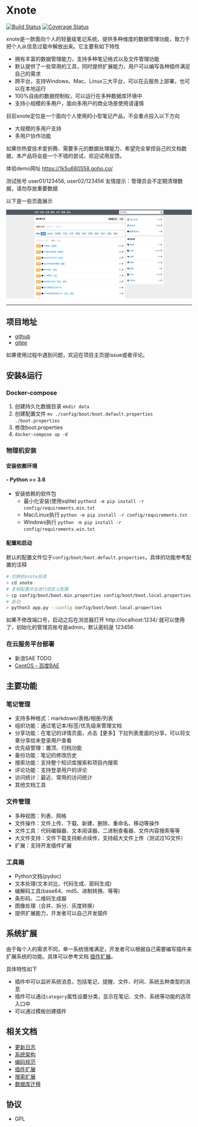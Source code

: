 # Xnote

[![Build Status](https://travis-ci.org/xupingmao/xnote.svg?branch=master)](https://travis-ci.org/xupingmao/xnote)
[![Coverage Status](https://coveralls.io/repos/github/xupingmao/xnote/badge.svg?branch=master)](https://coveralls.io/github/xupingmao/xnote?branch=master)

xnote是一款面向个人的轻量级笔记系统，提供多种维度的数据管理功能，致力于把个人从信息过载中解放出来。它主要有如下特性

- 拥有丰富的数据管理能力，支持多种笔记格式以及文件管理功能
- 默认提供了一些常用的工具，同时提供扩展能力，用户可以编写各种插件满足自己的需求
- 跨平台，支持Windows、Mac、Linux三大平台，可以在云服务上部署，也可以在本地运行
- 100%自由的数据控制权，可以运行在多种数据库环境中
- 支持小规模的多用户，面向多用户的商业场景使用请谨慎

目前xnote定位是一个面向个人使用的小型笔记产品，不会重点投入以下方向
- 大规模的多用户支持
- 多用户协作功能

如果你热爱技术爱折腾、需要多元的数据处理能力、希望完全掌控自己的文档数据，本产品将会是一个不错的尝试，欢迎试用反馈。


体验demo网址 https://1k5u680558.goho.co/

测试账号 user01/123456, user02/123456 友情提示：管理员会不定期清理数据，请勿存放重要数据

以下是一些页面展示

![笔记](./docs/screenshots/xnote_v2.9.2_home.png)



-----
## 项目地址

- [github](https://github.com/xupingmao/xnote)
- [gitee](https://gitee.com/xupingmao/xnote)

如果使用过程中遇到问题，欢迎在项目主页提issue或者评论。

## 安装&运行

### Docker-compose
1. 创建持久化数据目录 ```mkdir data```
2. 创建配置文件 `mv ./config/boot/boot.default.properties ./boot.properties`
3. 修改boot.properties
4. ```docker-compose up -d```
### 物理机安装
#### 安装依赖环境
#### - Python >= 3.6
- 安装依赖的软件包
    - 最小化安装(使用sqlite) `python3 -m pip install -r config/requirements.min.txt`
    - Mac/Linux执行 ```python -m pip install -r config/requirements.txt```
    - Windows执行 `python -m pip install -r config/requirements.win.txt`

#### 配置和启动


默认的配置文件位于`config/boot/boot.default.properties`，具体的功能参考配置的注释

```sh
# 切换到xnote目录
> cd xnote
# 复制配置并且进行自定义配置
> cp config/boot/boot.min.properties config/boot/boot.local.properties
# 启动
> python3 app.py --config config/boot/boot.local.properties
```

如果不修改端口号，启动之后在浏览器打开 http://localhost:1234/ 就可以使用了，初始化的管理员账号是admin，默认密码是 123456

### 在云服务平台部署

- 新浪SAE TODO
- [CentOS - 百度BAE](https://blog.csdn.net/u011320646/article/details/126334377) 

## 主要功能

### 笔记管理
- 支持多种格式：markdown/表格/相册/列表
- 组织功能：通过笔记本/标签/优先级来管理文档
- 分享功能：在笔记的详情页面，点击【更多】下拉列表里面的分享，可以将文章分享给未登录用户查看
- 优先级管理：置顶、归档功能
- 备份功能：笔记的修改历史
- 搜索功能：支持整个知识库搜索和项目内搜索
- 评论功能：支持登录用户的评论
- 访问统计：最近、常用的访问统计
- 其他文档工具

### 文件管理
- 多种视图：列表、网格
- 文件操作：文件上传、下载、新建、删除、重命名、移动等操作
- 文件工具：代码编辑器、文本阅读器、二进制查看器、文件内容搜索等等
- 大文件支持：文件下载支持断点续传，支持超大文件上传（测试过1G文件）
- 扩展：支持开发插件扩展

### 工具箱
- Python文档(pydoc)
- 文本处理(文本对比、代码生成、密码生成)
- 编解码工具(base64、md5、进制转换、等等)
- 条形码、二维码生成器
- 图像处理（合并、拆分、灰度转换）
- 提供扩展能力，开发者可以自己开发插件

## 系统扩展

由于每个人的需求不同，单一系统很难满足，开发者可以根据自己需要编写插件来扩展系统的功能。具体可以参考文档 [插件扩展](./docs/plugins.md)。

具体特性如下

- 插件中可以监听系统消息，包括笔记、提醒、文件、时间、系统五种类型的消息
- 插件可以通过`category`属性设置分类，显示在笔记、文件、系统等功能的选项入口中
- 可以通过模板创建插件

## 相关文档
- [更新日志](./docs/changelog.md)
- [系统架构](./docs/architecture.md)
- [编码规范](./docs/code_style.md)
- [插件扩展](./docs/plugins.md)
- [搜索扩展](./docs/search_extension.md)
- [数据库迁移](./docs/db_migrate.md)

## 协议

- GPL
